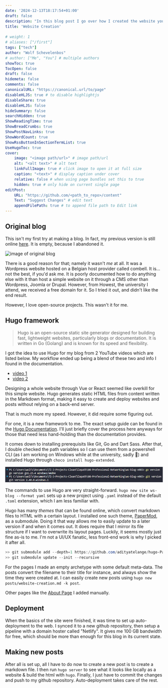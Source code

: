 ```yaml
---
date: '2024-12-13T18:17:54+01:00'
draft: false
description: "In this blog post I go over how I created the website you're now reading from."
title: 'Website Creation'

# weight: 1
# aliases: ["/first"]
tags: ["tech"]
author: "Wolf Schevelenbos"
# author: ["Me", "You"] # multiple authors
showToc: true
TocOpen: false
draft: false
hidemeta: false
comments: false
canonicalURL: "https://canonical.url/to/page"
disableHLJS: true # to disable highlightjs
disableShare: true
disableHLJS: false
hideSummary: false
searchHidden: true
ShowReadingTime: true
ShowBreadCrumbs: true
ShowPostNavLinks: true
ShowWordCount: true
ShowRssButtonInSectionTermList: true
UseHugoToc: true
cover:
    image: "<image path/url>" # image path/url
    alt: "<alt text>" # alt text
    linkFullImage: true # click image to open it at full size
    caption: "<text>" # display caption under cover
    relative: false # when using page bundles set this to true
    hidden: true # only hide on current single page
editPost:
    URL: "https://github.com/<path_to_repo>/content"
    Text: "Suggest Changes" # edit text
    appendFilePath: true # to append file path to Edit link
---
```


## Original blog

This isn't my first try at making a blog. In fact, my previous version is still online [here](https://wolfschevelenbos.be/). It is empty, because I abandoned it.

![image of original blog](/ws-blog/assets/images/original-website.png#center)

There is a good reason for that; namely it wasn't _me_ at all. It was a Wordpress website hosted on a Belgian host provider called combell. It is... not the best, if you'd ask me. It is poorly documented how to do anything else with it than host a simple website on it through a CMS other than Wordpress, Joomla or Drupal. However, from Howest, the university I attend, we received a free domain for it. So I tried it out, and didn't like the end result.

However, I love open-source projects. This wasn't it for me.

## Hugo framework

> Hugo is an open-source static site generator designed for building fast, lightweight websites, particularly blogs or documentation. It is written in Go (Golang) and is known for its speed and flexibility.

I got the idea to use Hugo for my blog from 2 YouTube videos which are listed below. My workflow ended up being a blend of these two and info I found in the documentation.

- [video 1]()
- [video 2]()

Designing a whole website through Vue or React seemed like overkill for this simple website. Hugo generates static HTML files from content written in the Markdown format, making it easy to create and deploy websites and posts without relying on a back-end server.

That is much more my speed. However, it did require some figuring out.

For one, it is a new framework to me. The exact setup guide can be found in the [Hugo Documentation](). I'll just briefly cover the process here anyways for those that need less hand-holding than the documentation provides.

It comes down to installing prerequisits like Git, Go and Dart Sass. After that, I double checked the path variables so I can use them from a powershell CLI (as I am working on Windows while at the university, sadly 🥲) and installed Hugo through `choco install hugo-extended`.

![path variables](../../assets/images/path-variables.png#center)

The commands to use Hugo are very straight-forward. `hugo new site ws-blog --format yaml` sets up a new project using `.yaml` instead of the default `.toml` extension, which I am less familiar with.

Hugo has many _themes_ that can be found online, which convert markdown files to HTML with a certain layout. I installed one such theme, [PaperMod](), as a submodule. Doing it that way allows me to easily update to a later version if and when it comes out. It does require that I mirror its file structure if I want to overwrite its layout pages. Luckily, it seems mostly just fine as-is to me. I'm not a UI/UX fanatic, less front-end work is why I picked it after all.

```powershell
>> git submodule add --depth=1 https://github.com/adityatelange/hugo-PaperMod.git themes/PaperMod
>> git submodule update --init --recursive
```

For the pages I made an empty archetype with some default meta-data. The posts convert the filename to their title for instance, and always show the time they were created at. I can easily create new posts using `hugo new posts/website-creation.md -k post`.

Other pages like the [About Page]() I added manually.

## Deployment

When the basics of the site were finished, it was time to set up auto-deployment to the web. I synced it to a new github repository, then setup a pipeline with a domain hoster called "Netlify". It gives me 100 GB bandwidth for free, which should be more than enough for this blog in its current state.

## Making new posts

After all is set up, all I have to do now to create a new post is to create a markdown file. I then run `hugo server` to see what it looks like locally as a website & build the html with `hugo`. Finally, I just have to commit the changes and push to my github repository. Auto-deployment takes care of the rest.
